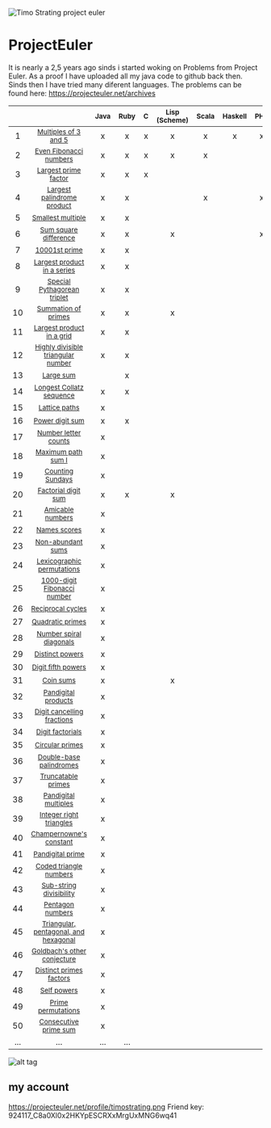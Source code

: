 ![Timo Strating project euler](https://projecteuler.net/profile/timostrating.png)

# ProjectEuler
It is nearly a 2,5 years ago sinds i started woking on Problems from Project Euler.
As a proof I have uploaded all my java code to github back then.
Sinds then I have tried many diferent languages.
The problems can be found here:  https://projecteuler.net/archives


|       |                                                                                             | <sup> Java </sup> | <sup> Ruby </sup> | <sup> C </sup> | <sup> Lisp (Scheme) </sup> | <sup> Scala </sup> | <sup> Haskell </sup> | <sup> PHP </sup> | <sup> Bash </sup> | <sup> PL/SQL </sup> | <sup> Mathematica </sup> |
| :-:   | :-:                                                                                         | :-:               | :-:               | :-:            | :-:                        | :-:                | :-:                  | :-:              | :-:               | :-:                 | :-:                      |
|     1 | <sub> [Multiples of 3 and 5](https://projecteuler.net/problem=1) </sub>                     | x                 | x                 | x              | x                          | x                  | x                    | x                | x                 | x                   | x                        |
|     2 | <sub> [Even Fibonacci numbers](https://projecteuler.net/problem=2) </sub>                   | x                 | x                 | x              | x                          | x                  |                      |                  |                   | x                   | x                        |
|     3 | <sub> [Largest prime factor](https://projecteuler.net/problem=3) </sub>                     | x                 | x                 | x              |                            |                    |                      |                  |                   | x                   | x                        |
|     4 | <sub> [Largest palindrome product](https://projecteuler.net/problem=4) </sub>               | x                 | x                 |                |                            | x                  |                      | x                |                   |                     | x                        |
|     5 | <sub> [Smallest multiple](https://projecteuler.net/problem=5) </sub>                        | x                 | x                 |                |                            |                    |                      |                  |                   |                     | x                        |
|     6 | <sub> [Sum square difference](https://projecteuler.net/problem=6) </sub>                    | x                 | x                 |                | x                          |                    |                      | x                |                   |                     | x                        |
|     7 | <sub> [10001st prime](https://projecteuler.net/problem=7) </sub>                            | x                 | x                 |                |                            |                    |                      |                  |                   |                     | x                        |
|     8 | <sub> [Largest product in a series](https://projecteuler.net/problem=8) </sub>              | x                 | x                 |                |                            |                    |                      |                  |                   |                     |                          |
|     9 | <sub> [Special Pythagorean triplet](https://projecteuler.net/problem=9) </sub>              | x                 | x                 |                |                            |                    |                      |                  |                   |                     |                          |
|    10 | <sub> [Summation of primes](https://projecteuler.net/problem=10) </sub>                     | x                 | x                 |                | x                          |                    |                      |                  |                   |                     | x                        |
|    11 | <sub> [Largest product in a grid](https://projecteuler.net/problem=11) </sub>               | x                 | x                 |                |                            |                    |                      |                  |                   |                     |                          |
|    12 | <sub> [Highly divisible triangular number](https://projecteuler.net/problem=12) </sub>      | x                 | x                 |                |                            |                    |                      |                  |                   |                     |                          |
|    13 | <sub> [Large sum](https://projecteuler.net/problem=13) </sub>                               |                   | x                 |                |                            |                    |                      |                  |                   |                     |                          |
|    14 | <sub> [Longest Collatz sequence](https://projecteuler.net/problem=14) </sub>                | x                 | x                 |                |                            |                    |                      |                  |                   |                     |                          |
|    15 | <sub> [Lattice paths](https://projecteuler.net/problem=15) </sub>                           | x                 |                   |                |                            |                    |                      |                  |                   |                     |                          |
|    16 | <sub> [Power digit sum](https://projecteuler.net/problem=16) </sub>                         | x                 | x                 |                |                            |                    |                      |                  |                   |                     |                          |
|    17 | <sub> [Number letter counts](https://projecteuler.net/problem=17) </sub>                    | x                 |                   |                |                            |                    |                      |                  |                   |                     |                          |
|    18 | <sub> [Maximum path sum I](https://projecteuler.net/problem=18) </sub>                      | x                 |                   |                |                            |                    |                      |                  |                   |                     |                          |
|    19 | <sub> [Counting Sundays](https://projecteuler.net/problem=19) </sub>                        | x                 |                   |                |                            |                    |                      |                  |                   |                     |                          |
|    20 | <sub> [Factorial digit sum](https://projecteuler.net/problem=20) </sub>                     | x                 | x                 |                | x                          |                    |                      |                  |                   |                     | x                        |
|    21 | <sub> [Amicable numbers](https://projecteuler.net/problem=21) </sub>                        | x                 |                   |                |                            |                    |                      |                  |                   |                     |                          |
|    22 | <sub> [Names scores](https://projecteuler.net/problem=22) </sub>                            | x                 |                   |                |                            |                    |                      |                  |                   |                     |                          |
|    23 | <sub> [Non-abundant sums](https://projecteuler.net/problem=23) </sub>                       | x                 |                   |                |                            |                    |                      |                  |                   |                     |                          |
|    24 | <sub> [Lexicographic permutations](https://projecteuler.net/problem=24) </sub>              | x                 |                   |                |                            |                    |                      |                  |                   |                     |                          |
|    25 | <sub> [1000-digit Fibonacci number](https://projecteuler.net/problem=25) </sub>             | x                 |                   |                |                            |                    |                      |                  |                   |                     |                          |
|    26 | <sub> [Reciprocal cycles](https://projecteuler.net/problem=26) </sub>                       | x                 |                   |                |                            |                    |                      |                  |                   |                     |                          |
|    27 | <sub> [Quadratic primes](https://projecteuler.net/problem=27) </sub>                        | x                 |                   |                |                            |                    |                      |                  |                   |                     |                          |
|    28 | <sub> [Number spiral diagonals](https://projecteuler.net/problem=28) </sub>                 | x                 |                   |                |                            |                    |                      |                  |                   |                     |                          |
|    29 | <sub> [Distinct powers](https://projecteuler.net/problem=29) </sub>                         | x                 |                   |                |                            |                    |                      |                  |                   |                     |                          |
|    30 | <sub> [Digit fifth powers](https://projecteuler.net/problem=30) </sub>                      | x                 |                   |                |                            |                    |                      |                  |                   |                     |                          |
|    31 | <sub> [Coin sums](https://projecteuler.net/problem=31) </sub>                               | x                 |                   |                | x                          |                    |                      |                  |                   |                     |                          |
|    32 | <sub> [Pandigital products](https://projecteuler.net/problem=32) </sub>                     | x                 |                   |                |                            |                    |                      |                  |                   |                     |                          |
|    33 | <sub> [Digit cancelling fractions](https://projecteuler.net/problem=33) </sub>              | x                 |                   |                |                            |                    |                      |                  |                   |                     |                          |
|    34 | <sub> [Digit factorials](https://projecteuler.net/problem=34) </sub>                        | x                 |                   |                |                            |                    |                      |                  |                   |                     |                          |
|    35 | <sub> [Circular primes](https://projecteuler.net/problem=35) </sub>                         | x                 |                   |                |                            |                    |                      |                  |                   |                     |                          |
|    36 | <sub> [Double-base palindromes](https://projecteuler.net/problem=36) </sub>                 | x                 |                   |                |                            |                    |                      |                  |                   |                     |                          |
|    37 | <sub> [Truncatable primes](https://projecteuler.net/problem=37) </sub>                      | x                 |                   |                |                            |                    |                      |                  |                   |                     |                          |
|    38 | <sub> [Pandigital multiples](https://projecteuler.net/problem=38) </sub>                    | x                 |                   |                |                            |                    |                      |                  |                   |                     |                          |
|    39 | <sub> [Integer right triangles](https://projecteuler.net/problem=39) </sub>                 | x                 |                   |                |                            |                    |                      |                  |                   |                     |                          |
|    40 | <sub> [Champernowne's constant](https://projecteuler.net/problem=40) </sub>                 | x                 |                   |                |                            |                    |                      |                  |                   |                     |                          |
|    41 | <sub> [Pandigital prime](https://projecteuler.net/problem=41) </sub>                        | x                 |                   |                |                            |                    |                      |                  |                   |                     |                          |
|    42 | <sub> [Coded triangle numbers](https://projecteuler.net/problem=42) </sub>                  | x                 |                   |                |                            |                    |                      |                  |                   |                     |                          |
|    43 | <sub> [Sub-string divisibility](https://projecteuler.net/problem=43) </sub>                 | x                 |                   |                |                            |                    |                      |                  |                   |                     |                          |
|    44 | <sub> [Pentagon numbers](https://projecteuler.net/problem=44) </sub>                        | x                 |                   |                |                            |                    |                      |                  |                   |                     |                          |
|    45 | <sub> [Triangular, pentagonal, and hexagonal](https://projecteuler.net/problem=45) </sub>   | x                 |                   |                |                            |                    |                      |                  |                   |                     |                          |
|    46 | <sub> [Goldbach's other conjecture](https://projecteuler.net/problem=46) </sub>             | x                 |                   |                |                            |                    |                      |                  |                   |                     |                          |
|    47 | <sub> [Distinct primes factors](https://projecteuler.net/problem=47) </sub>                 | x                 |                   |                |                            |                    |                      |                  |                   |                     |                          |
|    48 | <sub> [Self powers](https://projecteuler.net/problem=48) </sub>                             | x                 |                   |                |                            |                    |                      |                  |                   |                     |                          |
|    49 | <sub> [Prime permutations](https://projecteuler.net/problem=49) </sub>                      | x                 |                   |                |                            |                    |                      |                  |                   |                     |                          |
|    50 | <sub> [Consecutive prime sum](https://projecteuler.net/problem=50) </sub>                   | x                 |                   |                |                            |                    |                      |                  |                   |                     |                          |
|   ... | ...                                                                                         | ...               | ...               |                |                            |                    |                      |                  |                   |                     |                          |

![alt tag](https://raw.githubusercontent.com/timostrating/ProjectEuler/master/ProjectEuler-Dashboard.png)

## my account 
https://projecteuler.net/profile/timostrating.png
Friend key: 924117_C8a0Xl0x2HKYpESCRXxMrgUxMNG6wq41
